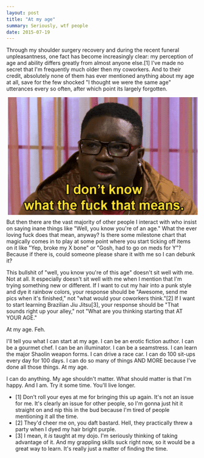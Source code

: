 ```yaml
---
layout: post
title: "At my age"
summary: Seriously, wtf people
date: 2015-07-19
---
```


Through my shoulder surgery recovery and during the recent funeral unpleasantness, one fact has become increasingly clear: my perception of age and ability differs greatly from almost anyone else.[1] I've made no secret that I'm frequently much older then my coworkers. And to their credit, absolutely none of them has ever mentioned anything about my age at all, save for the few shocked "I thought we were the same age" utterances every so often, after which point its largely forgotten.

<img src="/img/age-wtf.gif" alt="Tigress from Kung Fu Panda, as a baby martial artist" style="float:right;PADDING-LEFT: 10px;PADDING-BOTTOM: 10px">But then there are the vast majority of other people I interact with who insist on saying inane things like "Well, you know you're of an age." What the ever loving fuck does that mean, anyway? Is there some milestone chart that magically comes in to play at some point where you start ticking off items on it like "Yep, broke my X bone" or "Gosh, had to go on meds for Y"? Because if there is, could someone please share it with me so I can debunk it?

This bullshit of "well, you know you're of this age" doesn't sit well with me. Not at all. It especially doesn't sit well with me when I mention that I'm trying something new or different. If I want to cut my hair into a punk style and dye it rainbow colors, your response should be "Awesome, send me pics when it's finished," not "what would your coworkers think."[2] If I want to start learning Brazilian Jiu Jitsu[3], your response should be "That sounds right up your alley," not "What are you thinking starting that AT YOUR AGE."

At my age. Feh.

I'll tell you what I can start at my age. I can be an erotic fiction author. I can be a gourmet chef. I can be an illuminator. I can be a seamstress. I can learn the major Shaolin weapon forms. I can drive a race car. I can do 100 sit-ups every day for 100 days. I can do so many of things AND MORE because I've done all those things. At my age.

I can do anything. My age shouldn't matter. What should matter is that I'm happy. And I am. Try it some time. You'll live longer.

* [1] Don't roll your eyes at me for bringing this up again. It's not an issue for me. It's clearly an issue for other people, so I'm gonna just hit it straight on and nip this in the bud because I'm tired of people mentioning it all the time.
* [2] They'd cheer me on, you daft bastard. Hell, they practically threw a party when I dyed my hair bright purple.
* [3] I mean, it *is* taught at my dojo. I'm seriously thinking of taking advantage of it. And my grappling skills suck right now, so it would be a great way to learn. It's really just a matter of finding the time.
